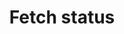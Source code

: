 ---
title: Fetch status
excerpt: >-
  This endpoint can be polled for the results of the upload. It returns the
  overall status of the alert (and an error message if one occurred), as well as
  an array of AlertFetchResponse objects (the same response typically provided
  by the GET /alerts/{token} endpoint on a per-alert basis). The array of alerts
  will remain EMPTY until ALL alerts in the upload have been processed, and the
  status is either PROCESSED or ERROR.
api:
  file: oas.json
  operationId: alert_uploads_get
hidden: false
---